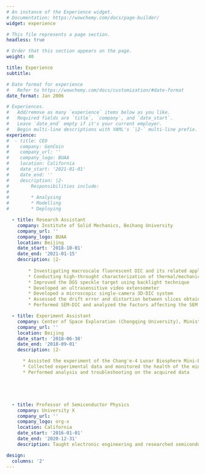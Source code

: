 ```yaml
---
# An instance of the Experience widget.
# Documentation: https://wowchemy.com/docs/page-builder/
widget: experience

# This file represents a page section.
headless: true

# Order that this section appears on the page.
weight: 40

title: Experience
subtitle:

# Date format for experience
#   Refer to https://wowchemy.com/docs/customization/#date-format
date_format: Jan 2006

# Experiences.
#   Add/remove as many `experience` items below as you like.
#   Required fields are `title`, `company`, and `date_start`.
#   Leave `date_end` empty if it's your current employer.
#   Begin multi-line descriptions with YAML's `|2-` multi-line prefix.
experience:
#  - title: CEO
#    company: GenCoin
#    company_url: ''
#    company_logo: BUAA
#    location: California
#    date_start: '2021-01-01'
#    date_end: ''
#    description: |2-
#        Responsibilities include:
#        
#        * Analysing
#        * Modelling
#        * Deploying

  - title: Research Assistant
    company: Institute of Solid Mechanics, Beihang University
    company_url: ''
    company_logo: BUAA
    location: Beijing
    date_start: '2018-10-01'
    date_end: '2021-01-15'
    description: |2-
    
        * Investigating macroscale fluorescent DIC and its related applications
        * Conducting high-throught characterization of thermal/mechanical properites of bulk materials
        * Improved the DGS speckle target using backlight technique
        * Developed an ultrasensitive video extensometer
        * Developed a microscopic single-camera 3D-DIC system
        * Assessed the drift error and distortion between slices obtained from LSCM
        * Performed SEM-DIC and analyzed the factors affecting the SEM image quality

  - title: Experiment Assistant
    company: Center of Space Exploration (Chongqing University), Ministry of Education
    company_url: ''
    location: Beijing
    date_start: '2018-06-30'
    date_end: '2018-09-01'
    description: |2-

      * Assisted the experiment of the Chang'e-4 Lunar Biosphere Mini-Ecosystem
      * Collected experimental data and monitored the health of the mini-ecosystem
      * Performed analysis and troubleshooting on the acquired data





  - title: Professor of Semiconductor Physics
    company: University X
    company_url: ''
    company_logo: org-x
    location: California
    date_start: '2016-01-01'
    date_end: '2020-12-31'
    description: Taught electronic engineering and researched semiconductor physics.

design:
  columns: '2'
---
```

